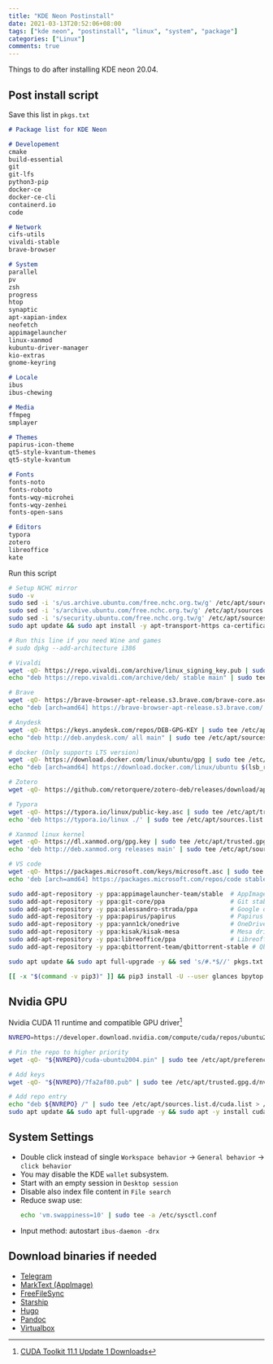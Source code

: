 ```yaml
---
title: "KDE Neon Postinstall"
date: 2021-03-13T20:52:06+08:00
tags: ["kde neon", "postinstall", "linux", "system", "package"]
categories: ["Linux"]
comments: true
---
```


Things to do after installing KDE neon 20.04.

<!--more-->

## Post install script

Save this list in `pkgs.txt`

```md
# Package list for KDE Neon

# Developement
cmake
build-essential
git
git-lfs
python3-pip
docker-ce
docker-ce-cli
containerd.io
code

# Network
cifs-utils
vivaldi-stable
brave-browser

# System
parallel
pv
zsh
progress
htop
synaptic
apt-xapian-index
neofetch
appimagelauncher
linux-xanmod
kubuntu-driver-manager
kio-extras
gnome-keyring

# Locale
ibus
ibus-chewing

# Media
ffmpeg
smplayer

# Themes
papirus-icon-theme
qt5-style-kvantum-themes
qt5-style-kvantum

# Fonts
fonts-noto
fonts-roboto
fonts-wqy-microhei
fonts-wqy-zenhei
fonts-open-sans

# Editors
typora
zotero
libreoffice
kate
```

Run this script

```bash
# Setup NCHC mirror
sudo -v
sudo sed -i 's/us.archive.ubuntu.com/free.nchc.org.tw/g' /etc/apt/sources.list
sudo sed -i 's/archive.ubuntu.com/free.nchc.org.tw/g' /etc/apt/sources.list
sudo sed -i 's/security.ubuntu.com/free.nchc.org.tw/g' /etc/apt/sources.list
sudo apt update && sudo apt install -y apt-transport-https ca-certificates curl git gnupg-agent software-properties-common python3-pip

# Run this line if you need Wine and games
# sudo dpkg --add-architecture i386

# Vivaldi
wget -qO- https://repo.vivaldi.com/archive/linux_signing_key.pub | sudo tee /etc/apt/trusted.gpg.d/vivaldi.asc > /dev/null
echo "deb https://repo.vivaldi.com/archive/deb/ stable main" | sudo tee /etc/apt/sources.list.d/vivaldi.list

# Brave
wget -qO- https://brave-browser-apt-release.s3.brave.com/brave-core.asc | sudo tee /etc/apt/trusted.gpg.d/brave-browser-release.asc > /dev/null
echo "deb [arch=amd64] https://brave-browser-apt-release.s3.brave.com/ stable main" | sudo tee /etc/apt/sources.list.d/brave-browser-release.list

# Anydesk
wget -qO- https://keys.anydesk.com/repos/DEB-GPG-KEY | sudo tee /etc/apt/trusted.gpg.d/anydesk.asc > /dev/null
echo "deb http://deb.anydesk.com/ all main" | sudo tee /etc/apt/sources.list.d/anydesk-stable.list

# docker (Only supports LTS version)
wget -qO- https://download.docker.com/linux/ubuntu/gpg | sudo tee /etc/apt/trusted.gpg.d/docker.asc > /dev/null
echo "deb [arch=amd64] https://download.docker.com/linux/ubuntu $(lsb_release -cs) stable" | sudo tee /etc/apt/sources.list.d/docker.list

# Zotero
wget -qO- https://github.com/retorquere/zotero-deb/releases/download/apt-get/install.sh | sudo bash

# Typora
wget -qO- https://typora.io/linux/public-key.asc | sudo tee /etc/apt/trusted.gpg.d/typora.asc > /dev/null
echo 'deb https://typora.io/linux ./' | sudo tee /etc/apt/sources.list.d/typora.list

# Xanmod linux kernel
wget -qO- https://dl.xanmod.org/gpg.key | sudo tee /etc/apt/trusted.gpg.d/xanmod.asc > /dev/null
echo 'deb http://deb.xanmod.org releases main' | sudo tee /etc/apt/sources.list.d/xanmod-kernel.list

# VS code
wget -qO- https://packages.microsoft.com/keys/microsoft.asc | sudo tee /etc/apt/trusted.gpg.d/microsoft.asc
echo 'deb [arch=amd64] https://packages.microsoft.com/repos/code stable main' | sudo tee /etc/apt/sources.list.d/vscode.list

sudo add-apt-repository -y ppa:appimagelauncher-team/stable  # AppImageLauncher
sudo add-apt-repository -y ppa:git-core/ppa                  # Git stable releases
sudo add-apt-repository -y ppa:alessandro-strada/ppa         # Google drive client
sudo add-apt-repository -y ppa:papirus/papirus               # Papirus icon theme
sudo add-apt-repository -y ppa:yann1ck/onedrive              # OneDrive client
sudo add-apt-repository -y ppa:kisak/kisak-mesa              # Mesa driver
sudo add-apt-repository -y ppa:libreoffice/ppa               # Libreoffice
sudo add-apt-repository -y ppa:qbittorrent-team/qbittorrent-stable # Qbittorrent

sudo apt update && sudo apt full-upgrade -y && sed 's/#.*$//' pkgs.txt | xargs sudo apt install -y

[[ -x "$(command -v pip3)" ]] && pip3 install -U --user glances bpytop jill youtube-dl
```

## Nvidia GPU

Nvidia CUDA 11 runtime and compatible GPU driver[^cuda]

```bash
NVREPO=https://developer.download.nvidia.com/compute/cuda/repos/ubuntu2004/x86_64

# Pin the repo to higher priority
wget -qO- "${NVREPO}/cuda-ubuntu2004.pin" | sudo tee /etc/apt/preferences.d/cuda-repository-pin-600 > /dev/null

# Add keys
wget -qO- "${NVREPO}/7fa2af80.pub" | sudo tee /etc/apt/trusted.gpg.d/nvidia-cuda.asc > /dev/null

# Add repo entry
echo "deb ${NVREPO} /" | sudo tee /etc/apt/sources.list.d/cuda.list > /dev/null
sudo apt update && sudo apt full-upgrade -y && sudo apt -y install cuda
```

[^cuda]: [CUDA Toolkit 11.1 Update 1 Downloads](https://developer.nvidia.com/cuda-downloads?target_os=Linux&target_arch=x86_64&target_distro=Ubuntu&target_version=2004&target_type=debnetwork)

## System Settings

- Double click instead of single `Workspace behavior` -> `General behavior` -> `click behavior`
- You may disable the KDE `wallet` subsystem.
- Start with an empty session in `Desktop session`
- Disable also index file content in `File search`
- Reduce swap use:
  ```bash
  echo 'vm.swappiness=10' | sudo tee -a /etc/sysctl.conf
  ```
- Input method: autostart `ibus-daemon -drx`

## Download binaries if needed

- [Telegram](https://telegram.org/)
- [MarkText (AppImage)](https://github.com/marktext/marktext)
- [FreeFileSync](https://freefilesync.org/)
- [Starship](https://starship.rs/)
- [Hugo](https://github.com/gohugoio/hugo/releases/)
- [Pandoc](https://github.com/jgm/pandoc/releases/)
- [Virtualbox](https://www.virtualbox.org/)
